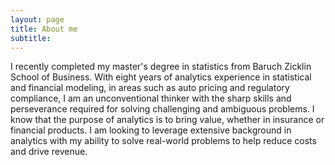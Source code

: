 ```yaml
---
layout: page
title: About me
subtitle: 
---
```


I recently completed my master's degree in statistics from Baruch Zicklin School of Business. With eight years of analytics experience in statistical and financial modeling, in areas such as auto pricing and regulatory compliance, I am an unconventional thinker with the sharp skills and perseverance required for solving challenging and ambiguous problems. I know that the purpose of analytics is to bring value, whether in insurance or financial products. I am looking to leverage extensive background in analytics with my ability to solve real-world problems to help reduce costs and drive revenue.
